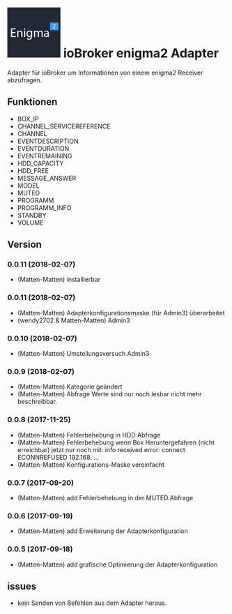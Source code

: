 ![Logo](admin/enigma2.png)
ioBroker enigma2 Adapter
==============
Adapter für ioBroker um Informationen von einem enigma2 Receiver abzufragen.


## Funktionen
- BOX_IP
- CHANNEL_SERVICEREFERENCE
- CHANNEL
- EVENTDESCRIPTION
- EVENTDURATION
- EVENTREMAINING
- HDD_CAPACITY
- HDD_FREE
- MESSAGE_ANSWER
- MODEL
- MUTED
- PROGRAMM
- PROGRAMM_INFO
- STANDBY
- VOLUME

## Version

### 0.0.11 (2018-02-07)
* (Matten-Matten)      installierbar

### 0.0.11 (2018-02-07)
* (Matten-Matten)                  Adapterkonfigurationsmaske (für Admin3) überarbeitet
* (wendy2702 & Matten-Matten)      Admin3 

### 0.0.10 (2018-02-07)
* (Matten-Matten)  Umstellungsversuch Admin3

### 0.0.9 (2018-02-07)
* (Matten-Matten)  Kategorie geändert
* (Matten-Matten)  Abfrage Werte sind nur noch lesbar nicht mehr beschreibbar.

### 0.0.8 (2017-11-25)
* (Matten-Matten)  Fehlerbehebung in HDD Abfrage
* (Matten-Matten)  Fehlerbehebung wenn Box Heruntergefahren (nicht erreichbar)
                    jetzt nur noch mit: info	received error: connect ECONNREFUSED 192.168. ...
* (Matten-Matten)  Konfigurations-Maske vereinfacht 

### 0.0.7 (2017-09-20)
* (Matten-Matten) add Fehlerbehebung in der MUTED Abfrage

### 0.0.6 (2017-09-19)
* (Matten-Matten) add Erweiterung der Adapterkonfiguration

### 0.0.5 (2017-09-18)
* (Matten-Matten) add grafische Optimierung der Adapterkonfiguration

## issues
* kein Senden von Befehlen aus dem Adapter heraus.
